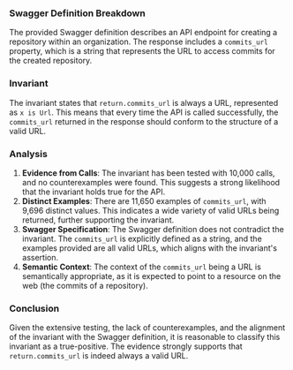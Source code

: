 ### Swagger Definition Breakdown
The provided Swagger definition describes an API endpoint for creating a repository within an organization. The response includes a `commits_url` property, which is a string that represents the URL to access commits for the created repository.

### Invariant
The invariant states that `return.commits_url` is always a URL, represented as `x is Url`. This means that every time the API is called successfully, the `commits_url` returned in the response should conform to the structure of a valid URL.

### Analysis
1. **Evidence from Calls**: The invariant has been tested with 10,000 calls, and no counterexamples were found. This suggests a strong likelihood that the invariant holds true for the API.
2. **Distinct Examples**: There are 11,650 examples of `commits_url`, with 9,696 distinct values. This indicates a wide variety of valid URLs being returned, further supporting the invariant.
3. **Swagger Specification**: The Swagger definition does not contradict the invariant. The `commits_url` is explicitly defined as a string, and the examples provided are all valid URLs, which aligns with the invariant's assertion.
4. **Semantic Context**: The context of the `commits_url` being a URL is semantically appropriate, as it is expected to point to a resource on the web (the commits of a repository).

### Conclusion
Given the extensive testing, the lack of counterexamples, and the alignment of the invariant with the Swagger definition, it is reasonable to classify this invariant as a true-positive. The evidence strongly supports that `return.commits_url` is indeed always a valid URL.
